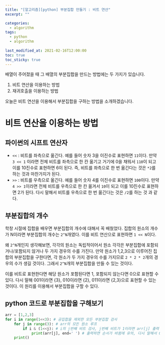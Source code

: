 ```yaml
---
title: "[알고리즘][python] 부분집합 만들기 : 비트 연산"
excerpt: ""

categories:
  - algorithm
tags:
  - python
  - algorithm
 
last_modified_at: 2021-02-16T12:00:00
toc: true
toc_sticky: true
---
```


배열이 주어졌을 때 그 배열의 부분집합을 만드는 방법에는 두 가지가 있습니다.
1. 비트 연산을 이용하는 방법
2. 재귀호출을 이용하는 방법

오늘은 비트 연산을 이용해서 부분집합을 구하는 방법을 소개하겠습니다.



# 비트 연산을 이용하는 방법

## 파이썬의 시프트 연산자

- `<<` : 비트를 좌측으로 옮긴다. 예를 들어 숫자 3을 이진수로 표현하면 `11`이다. 만약 `3 << 1` 이라면 전체 비트를 좌측으로 한 칸 옮기고 거기에 0을 채워서 `110`이 되고 이를 10진수로 표현하면 6이 된다. 즉, 비트를 좌측으로 한 번 옮긴다는 것은 `*2`를 하는 것과 마찬가지가 된다.
- `>>` : 비트를 우측으로 옮긴다. 예를 들어 숫자 4를 이진수로 표현하면 `100`이다. 만약 `4 >> 1`이라면 전체 비트를 우측으로 한 칸 옮겨서 `10`이 되고 이를 10진수로 표현하면 2가 된다. 다시 말해서 비트를 우측으로 한 번 옮긴다는 것은 `/2`를 하는 것 과 같다.



## 부분집합의 개수

학창 시절에 집합을 배우면 부분집합의 개수에 대해서 꼭 배웠었다. 집합의 원소의 개수가 N이라면 부분집합의 개수는 `2^N`개였다. 이를 비트 연산으로 표현하면 `1 << N`이다.

왜 `2^N`개인지 생각해보면, 각각의 원소는 독립적이어서 원소 각각은 부분집합에 포함되거나/포함되지 않거나 두 가지 경우의 수를 가진다. 만약 원소가 1,2,3으로 이루어진 집합의 부분집합을 구한다면,   각 원소가 두 가지 경우의 수를 가지므로 `2 * 2 * 2`개의 경우의 수가 생길 것이다. 그래서 `2^N`개의 부분집합을 만들 수 있는 것이다. 

이를 비트로 표현한다면 해당 원소가 포함된다면 1, 포함되지 않는다면 0으로 표현할 수 있다. 다시 말해 001이라면 {3}, 010이라면 {2}, 011이라면 {2,3}으로 표현할 수 있는 것이다. 이 원리를 이용해서 부분집합을 구할 수 있다.



## python 코드로 부분집합을 구해보기

```python
arr = [1,2,3] 
for i in range(1<<3): # 공집합을 제외한 모든 부분집합 검사 
    for j in range(3): # arr의 모든 원소 루프
        if i & (1<<j): # i의 j번째 비트 검사, j번째 비트가 1이라면 arr[j] 출력
            print(arr[j], end=' ') # 출력하면 순서가 바뀜에 유의, 다시 말해서 0번째 비트를 검사하면 3의 위치를 검사하는데 arr[j]는 arr[0]을 말한다. 고로 1이 출력됨.
    print()
```

